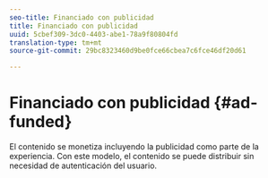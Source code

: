 ```yaml
---
seo-title: Financiado con publicidad
title: Financiado con publicidad
uuid: 5cbef309-3dc0-4403-abe1-78a9f80804fd
translation-type: tm+mt
source-git-commit: 29bc8323460d9be0fce66cbea7c6fce46df20d61

---
```



# Financiado con publicidad {#ad-funded}

El contenido se monetiza incluyendo la publicidad como parte de la experiencia. Con este modelo, el contenido se puede distribuir sin necesidad de autenticación del usuario.
